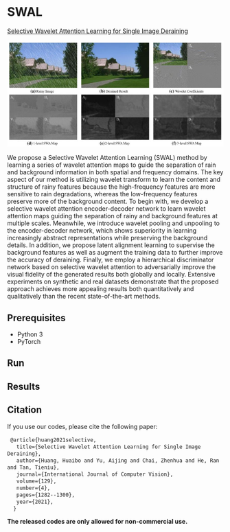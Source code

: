 # SWAL
[Selective Wavelet Attention Learning for Single Image Deraining](https://link.springer.com/article/10.1007/s11263-020-01421-z)

![](https://github.com/hhb072/SWAL/blob/master/wt.jpg)

We propose a Selective Wavelet Attention Learning (SWAL) method by learning a series of wavelet attention maps to guide the separation of rain and background information in both spatial and frequency domains. The key aspect of our method is utilizing wavelet transform to learn the content and structure of rainy features because the high-frequency features are more sensitive to rain degradations, whereas the low-frequency features preserve more of the background content. To begin with, we develop a selective wavelet attention encoder-decoder  network to learn wavelet attention maps guiding the separation of rainy and background features at multiple scales. Meanwhile, we introduce wavelet pooling and unpooling to the encoder-decoder network, which shows superiority in learning increasingly abstract representations while preserving the background details. In addition, we propose latent alignment learning to supervise the background features as well as augment the training data to further improve the accuracy of deraining. Finally, we employ a hierarchical discriminator network based on selective wavelet attention to adversarially improve the visual fidelity of the generated results both globally and locally. Extensive experiments on synthetic and real datasets demonstrate that the proposed approach achieves more appealing results both quantitatively and qualitatively than the recent state-of-the-art methods.

## Prerequisites
* Python 3
* PyTorch

## Run



## Results


## Citation

If you use our codes, please cite the following paper:

	 @article{huang2021selective,
	   title={Selective Wavelet Attention Learning for Single Image Deraining},
	   author={Huang, Huaibo and Yu, Aijing and Chai, Zhenhua and He, Ran and Tan, Tieniu},
	   journal={International Journal of Computer Vision},
	   volume={129},
	   number={4},
	   pages={1282--1300},
	   year={2021},
	  }
 
**The released codes are only allowed for non-commercial use.**
